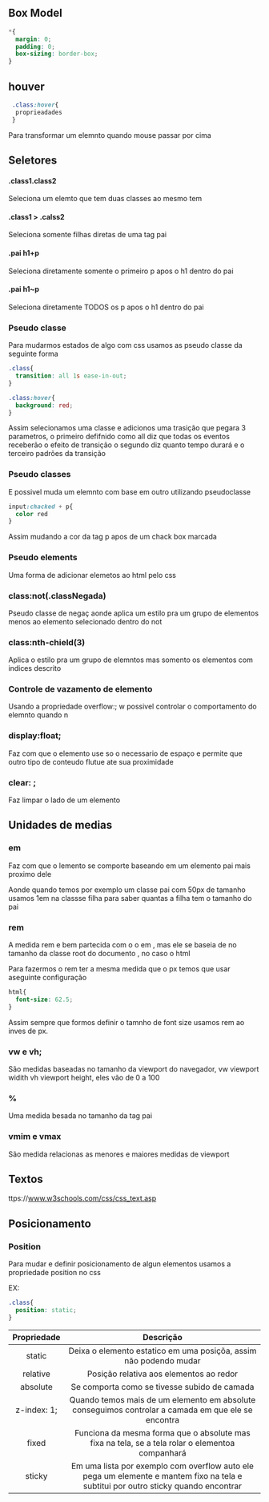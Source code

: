 ## Box Model

~~~css
*{
  margin: 0;
  padding: 0;
  box-sizing: border-box;
}
~~~

## houver

~~~css
 .class:hover{
  proprieadades
 }
~~~
Para transformar um elemnto quando mouse passar por cima

## Seletores
#### .class1.class2

Seleciona um elemto que tem duas classes ao mesmo tem

#### .class1 > .calss2

Seleciona somente filhas diretas de uma tag pai

#### .pai h1+p

Seleciona diretamente somente o primeiro p apos o h1 dentro do pai

#### .pai h1~p


Seleciona diretamente TODOS os p apos o h1 dentro do pai

### Pseudo classe

Para mudarmos estados de algo com css usamos as pseudo classe  da seguinte forma

~~~css
.class{
  transition: all 1s ease-in-out;
}

.class:hover{
  background: red;
}
~~~
Assim selecionamos uma classe e adicionos uma trasição que pegara 3 parametros, o primeiro defifnido como all diz que todas os eventos receberão o efeito de transição o segundo diz quanto tempo durará e o terceiro padrões da transição

### Pseudo classes

E possivel muda um elemnto com base em outro utilizando pseudoclasse

~~~css
input:chacked + p{
  color red
}
~~~
Assim mudando a cor da tag p apos de um chack box marcada

### Pseudo elements

Uma forma de adicionar elemetos ao html pelo css

### class:not(.classNegada)

Pseudo classe de negaç aonde  aplica um estilo pra um grupo de elementos menos ao elemento selecionado dentro do not

### class:nth-chield(3)

Aplica o estilo pra um grupo de elemntos mas somento os elementos com indices descrito

### Controle de vazamento de elemento

Usando a propriedade overflow:; w possivel controlar o comportamento do elemnto quando n

### display:float;

Faz com que o elemento use so o necessario de espaço e permite que outro tipo de conteudo flutue ate sua proximidade

### clear: ;

Faz limpar o lado de um elemento 

## Unidades de medias

### em

Faz com que o lemento se comporte baseando em um elemento pai mais proximo dele

Aonde quando temos por exemplo um classe pai com 50px de tamanho usamos 1em na classse filha para saber quantas a filha tem o tamanho do pai

### rem

A medida rem e bem partecida com o o em , mas ele se baseia de no tamanho da classe root do documento , no caso o html

Para fazermos o rem ter a mesma medida que o px temos que usar aseguinte configuração

~~~css
html{
  font-size: 62.5;
}
~~~

Assim sempre que formos definir o tamnho de font size usamos rem ao inves de px.

### vw e vh;

São medidas baseadas no tamanho da viewport do navegador, vw viewport widith vh viewport height, eles vão de 0 a 100

### %

Uma medida besada no tamanho da tag pai

### vmim e vmax

São medida relacionas as menores e maiores medidas de viewport 

## Textos

ttps://www.w3schools.com/css/css_text.asp

## Posicionamento

### Position

Para mudar e definir posicionamento de algun elementos usamos a propriedade position no css

EX:
~~~css
.class{
  position: static;
}
~~~ 

Propriedade      | Descrição
:--------: | :------:
static | Deixa o elemento estatico em uma posiçõa, assim não podendo mudar
relative | Posição relativa aos elementos ao redor
absolute | Se comporta como se tivesse subido de camada
z-index: 1; | Quando temos mais de um elemento em absolute conseguimos controlar a camada em que ele se encontra
fixed | Funciona da mesma forma que o absolute mas fixa na tela, se a tela rolar o elementoa companhará
sticky | Em uma lista por exemplo com overflow auto ele pega um elemente e mantem fixo na tela e subtitui por outro sticky quando encontrar
